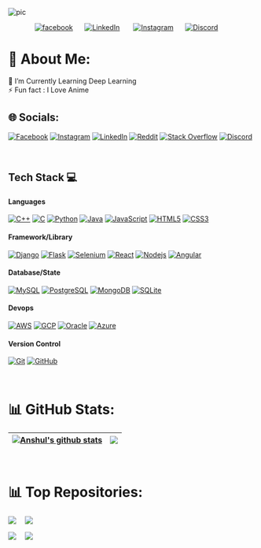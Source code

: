 ![pic](https://github.com/aka-nikko/aka-nikko/assets/54620652/18b28f51-eedd-4c72-9123-2f419431bea6)

<!--Social media-->
<p align="center">
    <a href="https://facebook.com/anshul.verma.0" target="blank"><img alt="facebook" title="facebook" src="https://img.shields.io/badge/Facebook-000000?style=for-the-badge&logo=facebook&logoColor=blue" /></a>&#8287;&#8287;&#8287;&#8287;&#8287;
    <a href="https://www.linkedin.com/in/anshul-verma-0" target="blank"><img alt="LinkedIn" title="LinkedIn" src="https://img.shields.io/badge/Linkedin-000000?style=for-the-badge&logo=linkedin&logoColor=blue"></a>
    &#8287;&#8287;&#8287;&#8287;&#8287;
    <a href="https://instagram.com/_anshul_._verma" target="blank"><img alt="Instagram" title="Instagram" src="https://img.shields.io/badge/Instagram-000000?style=for-the-badge&logo=instagram&logoColor=pink" /></a>&#8287;&#8287;&#8287;&#8287;&#8287;
    <a href="https://discord.com/users/nikko__" target="blank"><img alt="Discord" title="Discord" src="https://img.shields.io/badge/Discord-000000?style=for-the-badge&logo=discord&logoColor=blue" /></a>
    &#8287;&#8287;&#8287;&#8287;&#8287;
</p>
<!--End of Social media-->


# 💫 About Me:
🌱 I’m Currently Learning Deep Learning<br>⚡ Fun fact : I Love Anime


## 🌐 Socials:
[![Facebook](https://img.shields.io/badge/Facebook-000000?style=for-the-badge&logo=facebook&logoColor=blue)](https://facebook.com/anshul.verma.0) [![Instagram](https://img.shields.io/badge/Instagram-000000?style=for-the-badge&logo=instagram&logoColor=pink)](https://instagram.com/_anshul_._verma) [![LinkedIn](https://img.shields.io/badge/Linkedin-000000?style=for-the-badge&logo=linkedin&logoColor=blue)](https://linkedin.com/in/anshul-verma-0) [![Reddit](https://img.shields.io/badge/Reddit-000000?style=for-the-badge&logo=reddit&logoColor=orange)](https://reddit.com/user/nikko921) [![Stack Overflow](https://img.shields.io/badge/Stackoverflow-000000?style=for-the-badge&logo=stackoverflow&logoColor=white)](https://stackoverflow.com/users/15887172) [![Discord](https://img.shields.io/badge/Discord-000000?style=for-the-badge&logo=discord&logoColor=white)](https://discord.com/users/nikko__) 

<br>

## Tech Stack 💻
#### Languages
[![C++](https://img.shields.io/badge/C++-000?style=for-the-badge&logo=C%2B%2B&logoColor=white)](https://www.cprogramming.com/)
[![C](https://img.shields.io/badge/c-000?style=for-the-badge&logo=c&logoColor=white)](https://www.cprogramming.com/)
[![Python](https://img.shields.io/badge/Python-000?style=for-the-badge&logo=Python&logoColor=white)](https://www.learnpython.org/)
[![Java](https://img.shields.io/badge/-Java-000?style=for-the-badge&logo=java)](https://www.java.com/)
[![JavaScript](https://img.shields.io/badge/-JavaScript-000?style=for-the-badge&logo=javascript)](https://www.javascript.com/)
[![HTML5](https://img.shields.io/badge/-HTML5-000?style=for-the-badge&logo=html5)](https://html.com/)
[![CSS3](https://img.shields.io/badge/-CSS3-000?style=for-the-badge&logo=css3)](https://developer.mozilla.org/en-US/docs/Web/CSS)

#### Framework/Library
[![Django](https://img.shields.io/badge/-Django-000?style=for-the-badge&logo=django)](https://www.djangoproject.com/)
[![Flask](https://img.shields.io/badge/-Flask-000?style=for-the-badge&logo=flask)](https://flask.palletsprojects.com/)
[![Selenium](https://img.shields.io/badge/-Selenium-000?style=for-the-badge&logo=selenium)](https://www.selenium.dev/)
[![React](https://img.shields.io/badge/-ReactJS-000?style=for-the-badge&logo=react)](https://legacy.reactjs.org/docs/getting-started.html)
[![Nodejs](https://img.shields.io/badge/-NodeJS-000?style=for-the-badge&logo=node.js)](https://nodejs.org/en/docs)
[![Angular](https://img.shields.io/badge/-AngularJS-000?style=for-the-badge&logo=angular)](https://docs.angularjs.org/guide/introduction)

#### Database/State
[![MySQL](https://img.shields.io/badge/-MySQL-000?style=for-the-badge&logo=mysql)](https://www.mysql.com/)
[![PostgreSQL](https://img.shields.io/badge/-PostgreSQL-000?style=for-the-badge&logo=postgresql)](https://www.postgresql.org/)
[![MongoDB](https://img.shields.io/badge/-MongoDB-000?style=for-the-badge&logo=mongodb)](https://www.mongodb.com/docs/)
[![SQLite](https://img.shields.io/badge/-SQLite-000?style=for-the-badge&logo=sqlite)](https://www.sqlite.org/)

#### Devops
[![AWS](https://img.shields.io/badge/-AWS-000?style=for-the-badge&logo=amazon)](https://aws.amazon.com/)
[![GCP](https://img.shields.io/badge/-GCP-000?style=for-the-badge&logo=google)](https://cloud.google.com/)
[![Oracle](https://img.shields.io/badge/-Oracle-000?style=for-the-badge&logo=oracle)](https://www.oracle.com/in/cloud/)
[![Azure](https://img.shields.io/badge/-Azure-000?style=for-the-badge&logo=azure)](https://azure.microsoft.com/en-in)

#### Version Control
[![Git](https://img.shields.io/badge/-Git-000?style=for-the-badge&logo=git)](https://git-scm.com/doc)
[![GitHub](https://img.shields.io/badge/-GitHub-000?style=for-the-badge&logo=github)](https://github.com/)

<br>

# 📊 GitHub Stats:
| <a href="https://github.com/aka-nikko/"><img align="center" src="https://github-readme-stats.vercel.app/api?username=aka-nikko&show_icons=true&include_all_commits=true&hide_border=true&hide=contribs&rank_icon=github" alt="Anshul's github stats" /></a> | <a href="https://github.com/aka-nikko/"><img align="center" src="https://github-readme-stats.vercel.app/api/top-langs/?username=aka-nikko&layout=compact&hide_border=true&exclude_repo=modern_cpp" /></a> |
| ------------- | ------------- |

<br>

# 📊 Top Repositories:
<a href="https://github.com/aka-nikko/desktop-activity-tracker"><img align="center" src="https://github-readme-stats.vercel.app/api/pin/?username=aka-nikko&repo=desktop-activity-tracker" /></a>&emsp;
<a href="https://github.com/aka-nikko/automated-content-generator"><img align="center" src="https://github-readme-stats.vercel.app/api/pin/?username=aka-nikko&repo=automated-content-generator" /></a>

<a href="https://github.com/aka-nikko/conversational-AI"> <img align="center" src="https://github-readme-stats.vercel.app/api/pin/?username=aka-nikko&repo=conversational-AI" /></a>&emsp;
<a href="https://github.com/aka-nikko/cms-newsletter"><img align="center" src="https://github-readme-stats.vercel.app/api/pin/?username=aka-nikko&repo=cms-newsletter" /></a>
